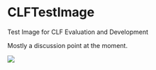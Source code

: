 # CLFTestImage
 Test Image for CLF Evaluation and Development

Mostly a discussion point at the moment.

![](CLF_testImagePrototype.0001)